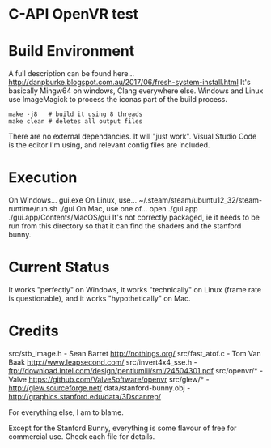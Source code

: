 C-API OpenVR test
=================

Build Environment
=================
A full description can be found here...
http://danpburke.blogspot.com.au/2017/06/fresh-system-install.html
It's basically Mingw64 on windows, Clang everywhere else. Windows and Linux use ImageMagick to process the iconas part of the build process.

    make -j8   # build it using 8 threads   
    make clean # deletes all output files

There are no external dependancies. It will "just work". Visual Studio Code is the editor I'm using, and relevant config files are included.

Execution
=========
On Windows...
    gui.exe
On Linux, use...
    ~/.steam/steam/ubuntu12_32/steam-runtime/run.sh ./gui
On Mac, use one of...
    open ./gui.app
    ./gui.app/Contents/MacOS/gui
It's not correctly packaged, ie it needs to be run from this directory so that it can find the shaders and the stanford bunny.

Current Status
==============
It works "perfectly" on Windows, it works "technically" on Linux (frame rate is questionable), and it works "hypothetically" on Mac.

Credits
=======

src/stb_image.h - Sean Barret http://nothings.org/
src/fast_atof.c - Tom Van Baak  http://www.leapsecond.com/
src/invert4x4_sse.h - ftp://download.intel.com/design/pentiumiii/sml/24504301.pdf
src/openvr/* - Valve https://github.com/ValveSoftware/openvr
src/glew/* - http://glew.sourceforge.net/
data/stanford-bunny.obj - http://graphics.stanford.edu/data/3Dscanrep/

For everything else, I am to blame.

Except for the Stanford Bunny, everything is some flavour of free for commercial use. Check each file for details.